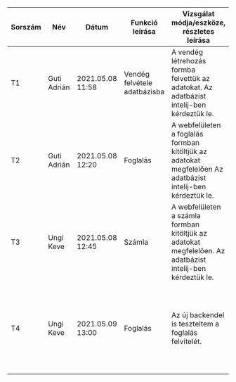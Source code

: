 | Sorszám |Név | Dátum| Funkció leírása| Vizsgálat módja/eszköze, részletes leírása | Elvárt eredmény| Eredmény |Verzió |
|--|--|--|--|--|--|--|--|
|T1|Guti Adrián|2021.05.08 11:58 |Vendég felvétele adatbázisba|A vendég létrehozás formba felvettük az adatokat. Az adatbázist intelij-ben kérdeztük le.|Adatbázisban való megjelenés|   Az ID-t automatikus generálja. email és név adatait bekerültek az adatbázisba | Docker version 20.10.5 |
|T2|Guti Adrián|2021.05.08 12:20|Foglalás|A webfelületen a foglalás formban kitöltjük az adatokat megfelelően Az adatbázist intelij-ben kérdeztük le.| Lefoglalás lefoglalódik a megfelelő idő intervallumra az adott opciókkal együtt.| A lefoglalt intervallumon sikeresen rögzítve lett a foglalás, és bele teszi a kilistázott foglalások közé.|Sikeresen megtörtént a művelet látszódik a felvett foglalás a listában| Docker version 20.10.5|
|T3|Ungi Keve|2021.05.08 12:45|Számla|A webfelületen a számla formban kitöltjük az adatokat megfelelően. Az adatbázist intelij-ben kérdeztük le.| Számlát sikeresen létrehozzuk a megfelelő opciókkal.| A megadott paraméterekkel sikeresen létrehoztuk a számlát, amely bekerül a kilistázott számlák közé.|Sikeresen megtörtént a művelet látszódik a számla a listában.| Docker version 20.10.6|
|T4|Ungi Keve|2021.05.09 13:00|Foglalás|Az új backendel is teszteltem a foglalás felvitelét.| Sikeresen tudok foglalni a megfelelő paraméterekkel.| A lefoglalt intervallumon sikeresen rögzítve lett a foglalás, a foglalás megjelenik a listázott foglalások között.|Sikeresen megtörtént a művelet látszódik a felvett foglalás a listában| Docker version 20.10.6|
